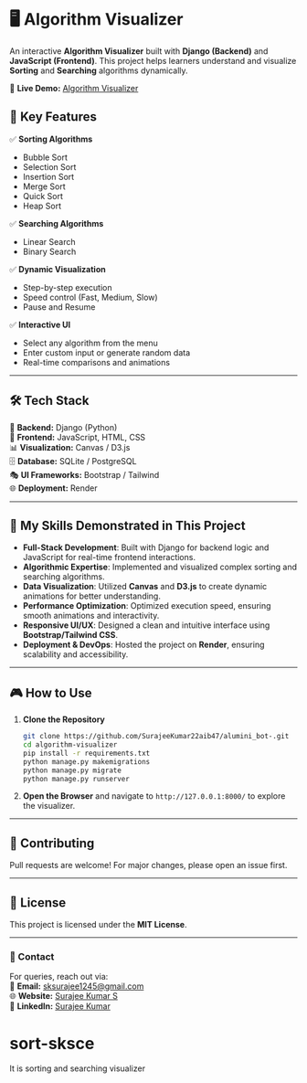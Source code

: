 # 🖥️ Algorithm Visualizer  

An interactive **Algorithm Visualizer** built with **Django (Backend)** and **JavaScript (Frontend)**. This project helps learners understand and visualize **Sorting** and **Searching** algorithms dynamically.  

🔗 **Live Demo:** [Algorithm Visualizer](https://algorithm-visualizer-2ygg.onrender.com)  

## 🚀 Key Features  

✅ **Sorting Algorithms**  
- Bubble Sort  
- Selection Sort  
- Insertion Sort  
- Merge Sort  
- Quick Sort  
- Heap Sort  

✅ **Searching Algorithms**  
- Linear Search  
- Binary Search  

✅ **Dynamic Visualization**  
- Step-by-step execution  
- Speed control (Fast, Medium, Slow)  
- Pause and Resume  

✅ **Interactive UI**  
- Select any algorithm from the menu  
- Enter custom input or generate random data  
- Real-time comparisons and animations  

---  

## 🛠️ Tech Stack  

🚀 **Backend:** Django (Python)  
🎨 **Frontend:** JavaScript, HTML, CSS  
📊 **Visualization:** Canvas / D3.js  
🗄️ **Database:** SQLite / PostgreSQL  
🎭 **UI Frameworks:** Bootstrap / Tailwind  
🌐 **Deployment:** Render  

---  

## 🎯 My Skills Demonstrated in This Project  

- **Full-Stack Development**: Built with Django for backend logic and JavaScript for real-time frontend interactions.  
- **Algorithmic Expertise**: Implemented and visualized complex sorting and searching algorithms.  
- **Data Visualization**: Utilized **Canvas** and **D3.js** to create dynamic animations for better understanding.  
- **Performance Optimization**: Optimized execution speed, ensuring smooth animations and interactivity.  
- **Responsive UI/UX**: Designed a clean and intuitive interface using **Bootstrap/Tailwind CSS**.  
- **Deployment & DevOps**: Hosted the project on **Render**, ensuring scalability and accessibility.  

---  

## 🎮 How to Use  

1. **Clone the Repository**  
   ```sh  
   git clone https://github.com/SurajeeKumar22aib47/alumini_bot-.git  
   cd algorithm-visualizer  
   pip install -r requirements.txt  
   python manage.py makemigrations  
   python manage.py migrate  
   python manage.py runserver  
   ```  

2. **Open the Browser** and navigate to `http://127.0.0.1:8000/` to explore the visualizer.  

---  

## 🤝 Contributing  

Pull requests are welcome! For major changes, please open an issue first.  

---  

## 📜 License  

This project is licensed under the **MIT License**.  

---  

### 📩 Contact  

For queries, reach out via:  
📧 **Email:** sksurajee1245@gmail.com  
🌐 **Website:** [Surajee Kumar S](https://surajee-kumar-portfolio.netlify.app/)  
🔗 **LinkedIn:** [Surajee Kumar](https://www.linkedin.com/in/surajee-kumar-853909256)  
# sort-sksce
It is sorting and searching visualizer
